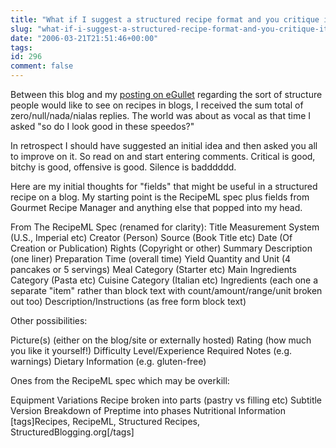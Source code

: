 ```yaml
---
title: "What if I suggest a structured recipe format and you critique it?"
slug: "what-if-i-suggest-a-structured-recipe-format-and-you-critique-it"
date: "2006-03-21T21:51:46+00:00"
tags:
id: 296
comment: false
---
```


Between this blog and my [posting on eGullet](http://forums.egullet.org/index.php?showtopic=84811) regarding the sort of structure people would like to see on recipes in blogs, I received the sum total of zero/null/nada/nialas replies. The world was about as vocal as that time I asked "so do I look good in these speedos?"

In retrospect I should have suggested an initial idea and then asked you all to improve on it. So read on and start entering comments. Critical is good, bitchy is good, offensive is good. Silence is badddddd.

Here are my initial thoughts for "fields" that might be useful in a structured recipe on a blog. My starting point is the RecipeML spec plus fields from Gourmet Recipe Manager and anything else that popped into my head.

From The RecipeML Spec (renamed for clarity):
Title
Measurement System (U.S., Imperial etc)
Creator (Person)
Source (Book Title etc)
Date (Of Creation or Publication)
Rights (Copyright or other)
Summary Description (one liner)
Preparation Time (overall time)
Yield Quantity and Unit (4 pancakes or 5 servings)
Meal Category (Starter etc)
Main Ingredients Category (Pasta etc)
Cuisine Category (Italian etc)
Ingredients (each one a separate "item" rather than block text with count/amount/range/unit broken out too)
Description/Instructions (as free form block text)

Other possibilities:

Picture(s) (either on the blog/site or externally hosted)
Rating (how much you like it yourself!)
Difficulty Level/Experience Required
Notes (e.g. warnings)
Dietary Information (e.g. gluten-free)

Ones from the RecipeML spec which may be overkill:

Equipment
Variations
Recipe broken into parts (pastry vs filling etc)
Subtitle
Version
Breakdown of Preptime into phases
Nutritional Information
[tags]Recipes, RecipeML, Structured Recipes, StructuredBlogging.org[/tags]

